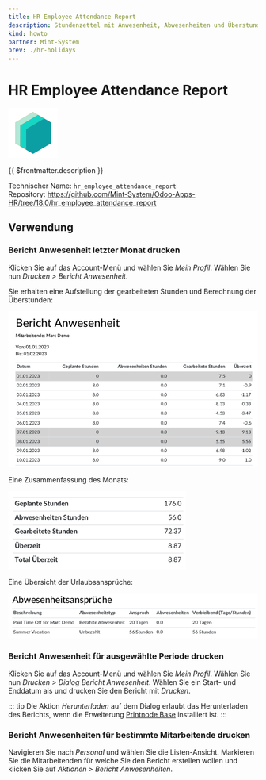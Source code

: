 ```yaml
---
title: HR Employee Attendance Report
description: Stundenzettel mit Anwesenheit, Abwesenheiten und Überstunden.
kind: howto
partner: Mint-System
prev: ./hr-holidays
---
```


# HR Employee Attendance Report

![icon_oms_box](attachments/icons_odoo_mint_system.png)

{{ $frontmatter.description }}

Technischer Name: `hr_employee_attendance_report`\
Repository: <https://github.com/Mint-System/Odoo-Apps-HR/tree/18.0/hr_employee_attendance_report>

## Verwendung

### Bericht Anwesenheit letzter Monat drucken

Klicken Sie auf das Account-Menü und wählen Sie _Mein Profil_. Wählen Sie nun _Drucken > Bericht Anwesenheit_.

Sie erhalten eine Aufstellung der gearbeiteten Stunden und Berechnung der Überstunden:

![](attachments/HR%20Employee%20Attendance%20Report%20Attendances.png)

Eine Zusammenfassung des Monats:

![](attachments/HR%20Employee%20Attendance%20Report%20Summary.png)

Eine Übersicht der Urlaubsansprüche:

![](attachments/HR%20Employee%20Attendance%20Report%20Allocations.png)

### Bericht Anwesenheit für ausgewählte Periode drucken

Klicken Sie auf das Account-Menü und wählen Sie _Mein Profil_. Wählen Sie nun _Drucken > Dialog Bericht Anwesenheit_. Wählen Sie ein Start- und Enddatum ais und drucken Sie den Bericht mit _Drucken_.

::: tip
Die Aktion _Herunterladen_ auf dem Dialog erlaubt das Herunterladen des Berichts, wenn die Erweiterung [Printnode Base](Printnode%20Base.md) installiert ist.
:::

### Bericht Anwesenheiten für bestimmte Mitarbeitende drucken

Navigieren Sie nach _Personal_ und wählen Sie die Listen-Ansicht. Markieren Sie die Mitarbeitenden für welche Sie den Bericht erstellen wollen und klicken Sie auf _Aktionen > Bericht Anwesenheiten_.
